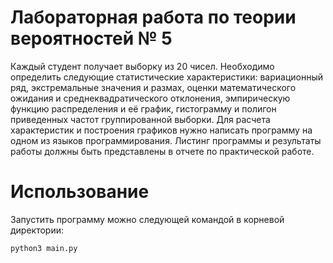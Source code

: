 # Лабораторная работа по теории вероятностей № 5

Каждый студент получает выборку из 20 чисел. Необходимо определить следующие статистические 
характеристики: вариационный ряд, экстремальные значения и размах, оценки математического 
ожидания и среднеквадратического отклонения, эмпирическую функцию распределения и её 
график, гистограмму и полигон приведенных частот группированной выборки. Для расчета 
характеристик и построения графиков нужно написать программу на одном из языков 
программирования. Листинг программы и результаты работы должны быть представлены в отчете 
по практической работе.

# Использование

Запустить программу можно следующей командой в корневой директории:

```bash
python3 main.py
```
